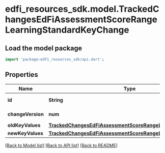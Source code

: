# edfi_resources_sdk.model.TrackedChangesEdFiAssessmentScoreRangeLearningStandardKeyChange

## Load the model package
```dart
import 'package:edfi_resources_sdk/api.dart';
```

## Properties
Name | Type | Description | Notes
------------ | ------------- | ------------- | -------------
**id** | **String** | Resource identifier | [optional] 
**changeVersion** | **num** | Change version | [optional] 
**oldKeyValues** | [**TrackedChangesEdFiAssessmentScoreRangeLearningStandardKey**](TrackedChangesEdFiAssessmentScoreRangeLearningStandardKey.md) |  | [optional] 
**newKeyValues** | [**TrackedChangesEdFiAssessmentScoreRangeLearningStandardKey**](TrackedChangesEdFiAssessmentScoreRangeLearningStandardKey.md) |  | [optional] 

[[Back to Model list]](../README.md#documentation-for-models) [[Back to API list]](../README.md#documentation-for-api-endpoints) [[Back to README]](../README.md)


